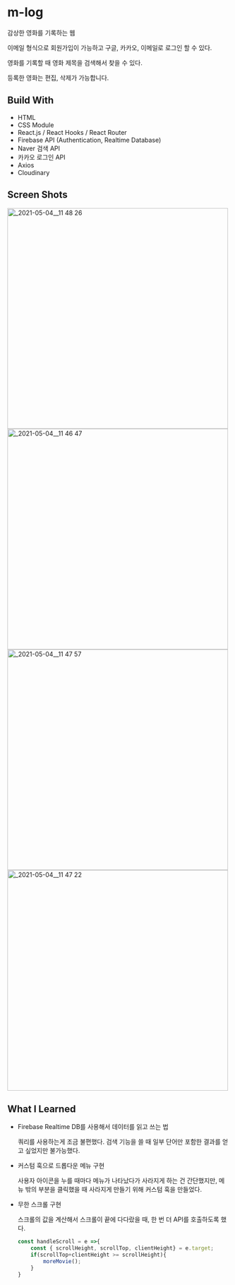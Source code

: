 # m-log

감상한 영화를 기록하는 웹

이메일 형식으로 회원가입이 가능하고 구글, 카카오, 이메일로 로그인 할 수 있다.

영화를 기록할 때 영화 제목을 검색해서 찾을 수 있다.

등록한 영화는 편집, 삭제가 가능합니다.

## Build With
- HTML
- CSS Module
- React.js / React Hooks / React Router
- Firebase API (Authentication, Realtime Database)
- Naver 검색 API 
- 카카오 로그인 API
- Axios
- Cloudinary

## Screen Shots
<img width="500" alt="_2021-05-04__11 48 26" src="https://user-images.githubusercontent.com/67685741/117139888-b4f5f280-ade7-11eb-9cdb-e4af153384f0.png">
<img width="500" alt="_2021-05-04__11 46 47" src="https://user-images.githubusercontent.com/67685741/117139904-b9221000-ade7-11eb-9bf8-1805827bd68e.png">
<img width="500" alt="_2021-05-04__11 47 57" src="https://user-images.githubusercontent.com/67685741/117139911-baebd380-ade7-11eb-8835-38837a1d8e90.png">
<img width="500" alt="_2021-05-04__11 47 22" src="https://user-images.githubusercontent.com/67685741/117139921-bcb59700-ade7-11eb-8d62-d369b4dc1ef5.png">

## What I Learned
- Firebase Realtime DB를 사용해서 데이터를 읽고 쓰는 법

    쿼리를 사용하는게 조금 불편했다. 검색 기능을 쓸 때 일부 단어만 포함한 결과를 얻고 싶었지만 불가능했다.

- 커스텀 훅으로 드롭다운 메뉴 구현

    사용자 아이콘을 누를 때마다 메뉴가 나타났다가 사라지게 하는 건 간단했지만, 메뉴 밖의 부분을 클릭했을 때 사라지게 만들기 위해 커스텀 훅을 만들었다.

- 무한 스크롤 구현

    스크롤의 값을 계산해서 스크롤이 끝에 다다랐을 때, 한 번 더 API를 호출하도록 했다.

    ```jsx
    const handleScroll = e =>{
        const { scrollHeight, scrollTop, clientHeight} = e.target;
        if(scrollTop+clientHeight >= scrollHeight){
            moreMovie();
        }
    }
    ```
